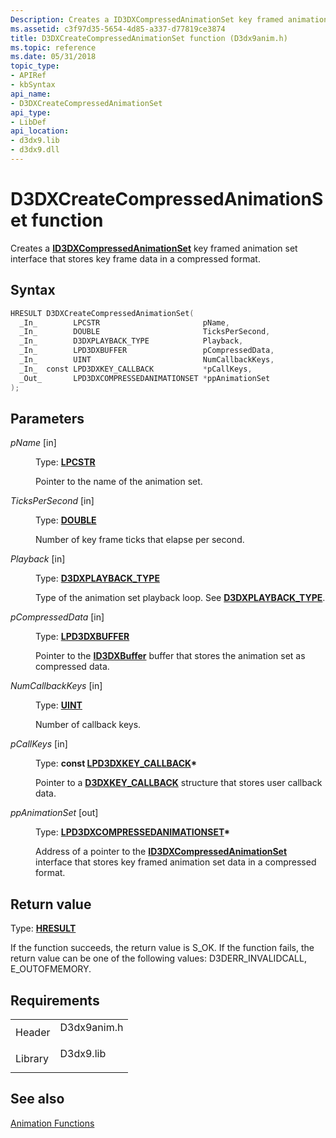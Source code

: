 ```yaml
---
Description: Creates a ID3DXCompressedAnimationSet key framed animation set interface that stores key frame data in a compressed format.
ms.assetid: c3f97d35-5654-4d85-a337-d77819ce3874
title: D3DXCreateCompressedAnimationSet function (D3dx9anim.h)
ms.topic: reference
ms.date: 05/31/2018
topic_type: 
- APIRef
- kbSyntax
api_name: 
- D3DXCreateCompressedAnimationSet
api_type: 
- LibDef
api_location: 
- d3dx9.lib
- d3dx9.dll
---
```


# D3DXCreateCompressedAnimationSet function

Creates a [**ID3DXCompressedAnimationSet**](id3dxcompressedanimationset.md) key framed animation set interface that stores key frame data in a compressed format.

## Syntax


```C++
HRESULT D3DXCreateCompressedAnimationSet(
  _In_        LPCSTR                       pName,
  _In_        DOUBLE                       TicksPerSecond,
  _In_        D3DXPLAYBACK_TYPE            Playback,
  _In_        LPD3DXBUFFER                 pCompressedData,
  _In_        UINT                         NumCallbackKeys,
  _In_  const LPD3DXKEY_CALLBACK           *pCallKeys,
  _Out_       LPD3DXCOMPRESSEDANIMATIONSET *ppAnimationSet
);
```



## Parameters

<dl> <dt>

*pName* \[in\]
</dt> <dd>

Type: **[**LPCSTR**](../winprog/windows-data-types.md)**

Pointer to the name of the animation set.

</dd> <dt>

*TicksPerSecond* \[in\]
</dt> <dd>

Type: **[**DOUBLE**](../winprog/windows-data-types.md)**

Number of key frame ticks that elapse per second.

</dd> <dt>

*Playback* \[in\]
</dt> <dd>

Type: **[**D3DXPLAYBACK\_TYPE**](./d3dxplayback-type.md)**

Type of the animation set playback loop. See [**D3DXPLAYBACK\_TYPE**](./d3dxplayback-type.md).

</dd> <dt>

*pCompressedData* \[in\]
</dt> <dd>

Type: **[**LPD3DXBUFFER**](id3dxbuffer.md)**

Pointer to the [**ID3DXBuffer**](id3dxbuffer.md) buffer that stores the animation set as compressed data.

</dd> <dt>

*NumCallbackKeys* \[in\]
</dt> <dd>

Type: **[**UINT**](../winprog/windows-data-types.md)**

Number of callback keys.

</dd> <dt>

*pCallKeys* \[in\]
</dt> <dd>

Type: **const [**LPD3DXKEY\_CALLBACK**](d3dxkey-callback.md)\***

Pointer to a [**D3DXKEY\_CALLBACK**](d3dxkey-callback.md) structure that stores user callback data.

</dd> <dt>

*ppAnimationSet* \[out\]
</dt> <dd>

Type: **[**LPD3DXCOMPRESSEDANIMATIONSET**](id3dxcompressedanimationset.md)\***

Address of a pointer to the [**ID3DXCompressedAnimationSet**](id3dxcompressedanimationset.md) interface that stores key framed animation set data in a compressed format.

</dd> </dl>

## Return value

Type: **[**HRESULT**](https://msdn.microsoft.com/library/Bb401631(v=MSDN.10).aspx)**

If the function succeeds, the return value is S\_OK. If the function fails, the return value can be one of the following values: D3DERR\_INVALIDCALL, E\_OUTOFMEMORY.

## Requirements



|                    |                                                                                        |
|--------------------|----------------------------------------------------------------------------------------|
| Header<br/>  | <dl> <dt>D3dx9anim.h</dt> </dl> |
| Library<br/> | <dl> <dt>D3dx9.lib</dt> </dl>   |



## See also

<dl> <dt>

[Animation Functions](dx9-graphics-reference-d3dx-functions-animation.md)
</dt> </dl>

 

 